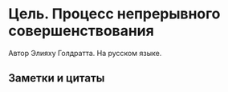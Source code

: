 # Цель. Процесс непрерывного совершенствования
Автор Элияху Голдратта. На русском языке.

## Заметки и цитаты
